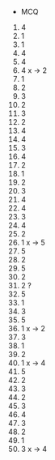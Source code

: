 - MCQ
1. 4
2. 1
3. 1
4. 4
5. 4
6. 4 x -> 2
7. 1
8. 2
9. 3
10. 2
11. 3
12. 2
13. 4
14. 4
15. 3
16. 4
17. 2
18. 1
19. 2
20. 3
21. 4
22. 4
23. 3
24. 4
25. 2
26. 1 x -> 5
27. 5
28. 2
29. 5
30. 2
31. 2 ?
32. 5
33. 1
34. 3
35. 5
36. 1 x -> 2
37. 3
38. 1
39. 2
40. 1 x -> 4
41. 5
42. 2
43. 3
44. 2
45. 3
46. 4
47. 3
48. 2
49. 1
50. 3 x -> 4